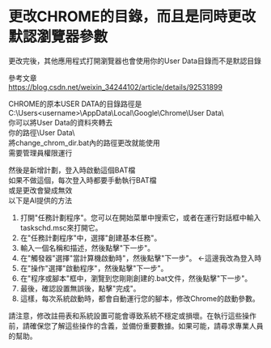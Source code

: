 # 更改CHROME的目錄，而且是同時更改默認瀏覽器參數
更改完後，其他應用程式打開瀏覽器也會使用你的User Data目錄而不是默認目錄  

參考文章  
https://blog.csdn.net/weixin_34244102/article/details/92531899

CHROME的原本USER DATA的目錄路徑是  
C:\Users\<username>\AppData\Local\Google\Chrome\User Data\  
你可以將User Data的資料夾轉去  
你的路徑\User Data\  
將change_chrom_dir.bat內的路徑更改就能使用  
需要管理員權限運行

然後是新增計劃，登入時啟動這個BAT檔  
如果不做這個，每次登入時都要手動執行BAT檔  
或是更改會變成無效  
以下是AI提供的方法  
1. 打開"任務計劃程序"。您可以在開始菜單中搜索它，或者在運行對話框中輸入taskschd.msc來打開它。
2. 在"任務計劃程序"中，選擇"創建基本任務"。
3. 輸入一個名稱和描述，然後點擊"下一步"。
4. 在"觸發器"選擇"當計算機啟動時"，然後點擊"下一步"。 <-這邊我改為登入時
5. 在"操作"選擇"啟動程序"，然後點擊"下一步"。
6. 在"程序或腳本"框中，瀏覽到您剛剛創建的.bat文件，然後點擊"下一步"。
7. 最後，確認設置無誤後，點擊"完成"。
8. 這樣，每次系統啟動時，都會自動運行您的腳本，修改Chrome的啟動參數。

請注意，修改註冊表和系統設置可能會導致系統不穩定或損壞。在執行這些操作前，請確保您了解這些操作的含義，並備份重要數據。如果可能，請尋求專業人員的幫助。
